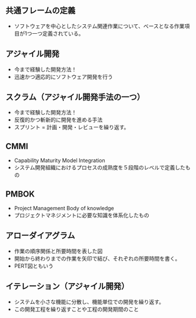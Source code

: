 ## 共通フレームの定義
- ソフトウェアを中心としたシステム関連作業について、ベースとなる作業項目が1つ一つ定義されている。

## アジャイル開発
- 今まで経験した開発方法！
- 迅速かつ適応的にソフトウェア開発を行う

## スクラム（アジャイル開発手法の一つ）
- 今まで経験した開発方法！
- 反復的かつ斬新的に開発を進める手法
- スプリント = 計画・開発・レビューを繰り返す。

## CMMI
- Capability Maturity Model Integration
- システム開発組織におけるプロセスの成熟度を５段階のレベルで定義したもの

## PMBOK
- Project Management Body of knowledge
- プロジェクトマネジメントに必要な知識を体系化したもの

## アローダイアグラム
- 作業の順序関係と所要時間を表した図
- 開始から終わりまでの作業を矢印で結び、それぞれの所要時間を書く。
- PERT図ともいう

## イテレーション（アジャイル開発）
- システムを小さな機能に分散し、機能単位での開発を繰り返す。
- この開発工程を繰り返すことや工程の開発期間のこと
